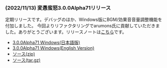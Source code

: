 
### (2022/11/13) 変愚蛮怒3.0.0Alpha71リリース
定期リリースです。デバッグのほか、Windows版にBGM/効果音音量調整機能を付加しました。
今回よりリファクタリングでarumons氏に貢献していただきました。ありがとうございます。リリースノートは[こちら](https://github.com/hengband/hengband/releases/tag/3.0.0Alpha71)です。

- [3.0.0Alpha71 Windows(日本語版)](https://github.com/hengband/hengband/releases/download/3.0.0Alpha71/Hengband-3.0.0Alpha71-jp.zip)
- [3.0.0Alpha71 Windows(English Version)](https://github.com/hengband/hengband/releases/download/3.0.0Alpha71/Hengband-3.0.0Alpha71-en.zip)
- [ソース(zip)](https://github.com/hengband/hengband/archive/3.0.0Alpha71.zip)
- [ソース(tar.gz)](https://github.com/hengband/hengband/archive/3.0.0Alpha71.tar.gz)

